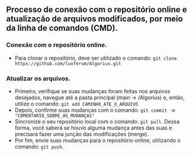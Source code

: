 ## Processo de conexão com o repositório online e atualização de arquivos modificados, por meio da linha de comandos (CMD).

### Conexão com o repositório online.

- Para clonar o repositório, deve ser utilizado o comando: ``` git clone https://github.com/luxferum/Algorius.git ```

### Atualizar os arquivos.

- Primeiro, verifique se suas mudanças foram feitas nos arquivos desejados, navegue até a pasta principal (main -> /Algorius) e, então, utilize o comando: ``` git add CAMINHO_ATE_O_ARQUIVO ```
- Depois, confirme suas mudanças com o comando: ```git commit -m "COMENTARIO_SOBRE_AS_MUDANÇAS"```
- Sincronize o seu repositório local com o comando: ```git pull```. Dessa forma, você saberá se houve alguma mudança antes das suas e precisará fazer uma junção das modificações (merge). 
- Por fim, envie suas mudanças para o repositório online, utilizando o comando: ```git push```.
